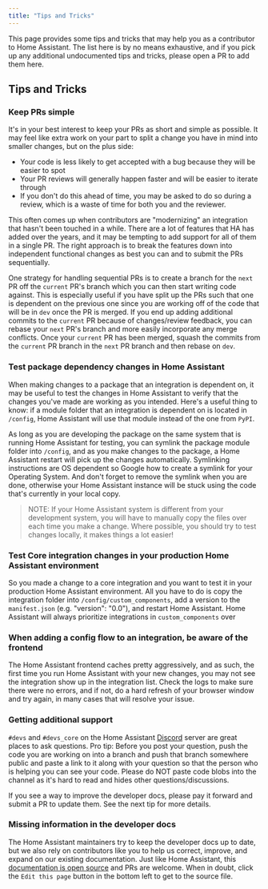 ```yaml
---
title: "Tips and Tricks"
---
```


This page provides some tips and tricks that may help you as a contributor to Home Assistant. The list here is by no means exhaustive, and if you pick up any additional undocumented tips and tricks, please open a PR to add them here.

## Tips and Tricks

### Keep PRs simple

It's in your best interest to keep your PRs as short and simple as possible. It may feel like extra work on your part to split a change you have in mind into smaller changes, but on the plus side:

- Your code is less likely to get accepted with a bug because they will be easier to spot
- Your PR reviews will generally happen faster and will be easier to iterate through
- If you don't do this ahead of time, you may be asked to do so during a review, which is a waste of time for both you and the reviewer.

This often comes up when contributors are "modernizing" an integration that hasn't been touched in a while. There are a lot of features that HA has added over the years, and it may be tempting to add support for all of them in a single PR. The right approach is to break the features down into independent functional changes as best you can and to submit the PRs sequentially.

One strategy for handling sequential PRs is to create a branch for the `next` PR off the `current` PR's branch which you can then start writing code against. This is especially useful if you have split up the PRs such that one is dependent on the previous one since you are working off of the code that will be in `dev` once the PR is merged. If you end up adding additional commits to the `current` PR because of changes/review feedback, you can rebase your `next` PR's branch and more easily incorporate any merge conflicts. Once your `current` PR has been merged, squash the commits from the `current` PR branch in the `next` PR branch and then rebase on `dev`.

### Test package dependency changes in Home Assistant

When making changes to a package that an integration is dependent on, it may be useful to test the changes in Home Assistant to verify that the changes you've made are working as you intended. Here's a useful thing to know: if a module folder that an integration is dependent on is located in `/config`, Home Assistant will use that module instead of the one from `PyPI`.

As long as you are developing the package on the same system that is running Home Assistant for testing, you can symlink the package module folder into `/config`, and as you make changes to the package, a Home Assistant restart will pick up the changes automatically. Symlinking instructions are OS dependent so Google how to create a symlink for your Operating System. And don't forget to remove the symlink when you are done, otherwise your Home Assistant instance will be stuck using the code that's currently in your local copy.

> NOTE: If your Home Assistant system is different from your development system, you will have to manually copy the files over each time you make a change. Where possible, you should try to test changes locally, it makes things a lot easier!

### Test Core integration changes in your production Home Assistant environment

So you made a change to a core integration and you want to test it in your production Home Assistant environment. All you have to do is copy the integration folder into `/config/custom_components`, add a version to the `manifest.json` (e.g. "version": "0.0"), and restart Home Assistant. Home Assistant will always prioritize integrations in `custom_components` over 

### When adding a config flow to an integration, be aware of the frontend

The Home Assistant frontend caches pretty aggressively, and as such, the first time you run Home Assistant with your new changes, you may not see the integration show up in the integration list. Check the logs to make sure there were no errors, and if not, do a hard refresh of your browser window and try again, in many cases that will resolve your issue.

### Getting additional support

`#devs` and `#devs_core` on the Home Assistant [Discord](https://www.home-assistant.io/join-chat/) server are great places to ask questions. Pro tip: Before you post your question, push the code you are working on into a branch and push that branch somewhere public and paste a link to it along with your question so that the person who is helping you can see your code. Please do NOT paste code blobs into the channel as it's hard to read and hides other questions/discussions.

If you see a way to improve the developer docs, please pay it forward and submit a PR to update them. See the next tip for more details.

### Missing information in the developer docs

The Home Assistant maintainers try to keep the developer docs up to date, but we also rely on contributors like you to help us correct, improve, and expand on our existing documentation. Just like Home Assistant, this [documentation is open source](https://github.com/home-assistant/developers.home-assistant) and PRs are welcome. When in doubt, click the `Edit this page` button in the bottom left to get to the source file.
